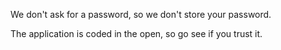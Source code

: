 We don't ask for a password, so we don't store your password.

The application is coded in the open, so go see if you 
trust it.